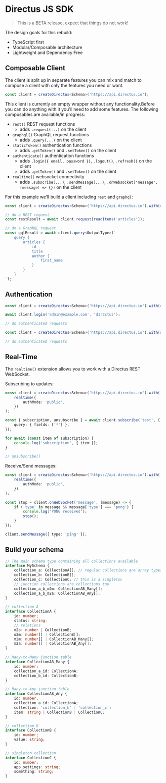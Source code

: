 # Directus JS SDK

> This is a BETA release, expect that things do not work!

The design goals for this rebuild:

- TypeScript first
- Modular/Composable architecture
- Lightweight and Dependency Free

## Composable Client

The client is split up in separate features you can mix and match to compose a client with only the features you need or
want.

```ts
const client = createDirectus<Schema>('https://api.directus.io');
```

This client is currently an empty wrapper without any functionality.Before you can do anything with it you'll need to
add some features. The following composables are available/in progress:

- `rest()` REST request functions
  - adds `.request(...)` on the client
- `graphql()` GraphQL request functions
  - adds `.query(...)` on the client
- `staticToken()` authentication functions
  - adds `.getToken()` and `.setToken()` on the client
- `authenticate()` authentication functions
  - adds `.login({ email, password })`, `.logout()`, `.refresh()` on the client
  - adds `.getToken()` and `.setToken()` on the client
- `realtime()` websocket connectivity
  - adds `.subscribe(...)`, `.sendMessage(...)`, `.onWebsocket('message', (message) => {})` on the client

For this example we'll build a client including `rest` and `graphql`:

```ts
const client = createDirectus<Schema>('https://api.directus.io').with(rest()).with(graphql());

// do a REST request
const restResult = await client.request(readItems('articles'));

// do a GraphQL request
const gqlResult = await client.query<OutputType>(`
    query {
        articles {
            id
            title
            author {
                first_name
            }
        }
    }
`);
```

## Authentication

```ts
const client = createDirectus<Schema>('https://api.directus.io').with(rest()).with(authentication('json'));

await client.login('admin@example.com', 'd1r3ctu5');

// do authenticated requests
```

```ts
const client = createDirectus<Schema>('https://api.directus.io').with(rest()).with(staticToken('super-secure-token'));

// do authenticated requests
```

## Real-Time

The `realtime()` extension allows you to work with a Directus REST WebSocket.

Subscribing to updates:

```ts
const client = createDirectus<Schema>('https://api.directus.io').with(
	realtime({
		authMode: 'public',
	})
);

const { subscription, unsubscribe } = await client.subscribe('test', {
	query: { fields: ['*'] },
});

for await (const item of subscription) {
	console.log('subscription', { item });
}

// unsubscribe()
```

Receive/Send messages:

```ts
const client = createDirectus<Schema>('https://api.directus.io').with(
	realtime({
		authMode: 'public',
	})
);

const stop = client.onWebSocket('message', (message) => {
	if ('type' in message && message['type'] === 'pong') {
		console.log('PONG received');
		stop();
	}
});

client.sendMessage({ type: 'ping' });
```

## Build your schema

```ts
// The main schema type containing all collections available
interface MySchema {
	collection_a: CollectionA[]; // regular collections are array types
	collection_b: CollectionB[];
	collection_c: CollectionC; // this is a singleton
	// junction collections are collections too
	collection_a_b_m2m: CollectionAB_Many[];
	collection_a_b_m2a: CollectionAB_Any[];
}

// collection A
interface CollectionA {
	id: number;
	status: string;
	// relations
	m2o: number | CollectionB;
	o2m: number[] | CollectionB[];
	m2m: number[] | CollectionAB_Many[];
	m2a: number[] | CollectionAB_Any[];
}

// Many-to-Many junction table
interface CollectionAB_Many {
	id: number;
	collection_a_id: CollectionA;
	collection_b_id: CollectionB;
}

// Many-to-Any junction table
interface CollectionAB_Any {
	id: number;
	collection_a_id: CollectionA;
	collection: 'collection_b' | 'collection_c';
	item: string | CollectionB | CollectionC;
}

// collection B
interface CollectionB {
	id: number;
	value: string;
}

// singleton collection
interface CollectionC {
	id: number;
	app_settings: string;
	something: string;
}
```
